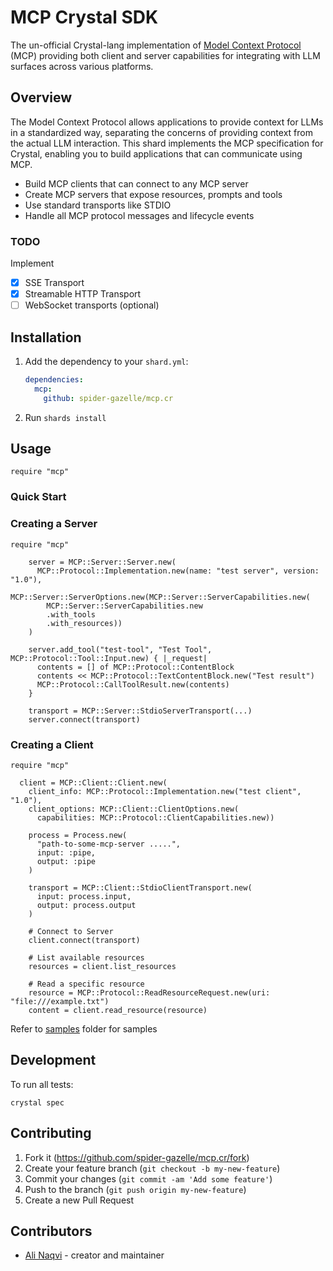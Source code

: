 # MCP Crystal SDK

The un-official Crystal-lang implementation of [Model Context Protocol](https://modelcontextprotocol.io) (MCP) providing both client and server capabilities for integrating with LLM surfaces across various platforms.

## Overview

The Model Context Protocol allows applications to provide context for LLMs in a standardized way, separating the concerns of providing context from the actual LLM interaction.
This shard implements the MCP specification for Crystal, enabling you to build applications that can communicate using MCP.

- Build MCP clients that can connect to any MCP server
- Create MCP servers that expose resources, prompts and tools
- Use standard transports like STDIO
- Handle all MCP protocol messages and lifecycle events

### TODO 

Implement 

- [X] SSE Transport
- [X] Streamable HTTP Transport 
- [ ] WebSocket transports (optional)

## Installation

1. Add the dependency to your `shard.yml`:

   ```yaml
   dependencies:
     mcp:
       github: spider-gazelle/mcp.cr
   ```

2. Run `shards install`

## Usage

```crystal
require "mcp"
```
### Quick Start

### Creating a Server

```crystal
require "mcp"

    server = MCP::Server::Server.new(
      MCP::Protocol::Implementation.new(name: "test server", version: "1.0"), 
      MCP::Server::ServerOptions.new(MCP::Server::ServerCapabilities.new(
        MCP::Server::ServerCapabilities.new
        .with_tools
        .with_resources))
    )

    server.add_tool("test-tool", "Test Tool", MCP::Protocol::Tool::Input.new) { |_request|
      contents = [] of MCP::Protocol::ContentBlock
      contents << MCP::Protocol::TextContentBlock.new("Test result")
      MCP::Protocol::CallToolResult.new(contents)
    }

    transport = MCP::Server::StdioServerTransport(...)
    server.connect(transport)
```

### Creating a Client

```crystal
require "mcp"

  client = MCP::Client::Client.new(
    client_info: MCP::Protocol::Implementation.new("test client", "1.0"),
    client_options: MCP::Client::ClientOptions.new(
      capabilities: MCP::Protocol::ClientCapabilities.new))

    process = Process.new(
      "path-to-some-mcp-server .....",
      input: :pipe,
      output: :pipe
    )

    transport = MCP::Client::StdioClientTransport.new(
      input: process.input,
      output: process.output
    )

    # Connect to Server
    client.connect(transport)

    # List available resources
    resources = client.list_resources

    # Read a specific resource
    resource = MCP::Protocol::ReadResourceRequest.new(uri: "file:///example.txt")
    content = client.read_resource(resource)
```

Refer to [samples](samples) folder for samples

## Development

To run all tests:

```
crystal spec
```

## Contributing

1. Fork it (<https://github.com/spider-gazelle/mcp.cr/fork>)
2. Create your feature branch (`git checkout -b my-new-feature`)
3. Commit your changes (`git commit -am 'Add some feature'`)
4. Push to the branch (`git push origin my-new-feature`)
5. Create a new Pull Request

## Contributors

- [Ali Naqvi](https://github.com/naqvis) - creator and maintainer
